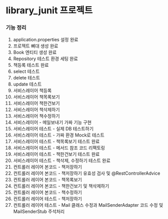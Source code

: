 # library_junit 프로젝트

### 기능 정리
 1. application.properties 설정 완료
 2. 프로젝트 뼈대 생성 완료
 3. Book 엔티티 생성 완료
 4. Repository 테스트 환경 세팅 완료
 5. 책등록 테스트 완료
 6. select 테스트
 7. delete 테스트
 8. update 테스트
 9. 서비스레이어 책등록
 10. 서비스레이어 책목록보기
 11. 서비스레이어 책한건보기
 12. 서비스레이어 책삭제하기
 13. 서비스레이어 책수정하기
 14. 서비스레이어 - 메일보내기 가짜 기능 구현
 15. 서비스레이어 테스트 - 실제 DB 테스트하기
 16. 서비스레이어 테스트 - 가짜 환경 Mock로 테스트
 17. 서비스레이어 테스트 - 책목록보기 테스트 완료
 18. 서비스레이어 테스트 - 메서드 참조 코드 리팩토링
 19. 서비스레이어 테스트 - 책한건보기 테스트 완료
 20. 서비스레이어 테스트 - 책삭제, 수정하기 테스트 완료
 21. 컨트롤러 레이어 본코드 - 책저장하기
 22. 컨트롤러 레이어 본코드 - 책저장하기 유효성 검사 및 @RestControllerAdvice
 23. 컨트롤러 레이어 본코드 - 책목록보기
 24. 컨트롤러 레이어 본코드 - 책한건보기 및 책삭제하기 
 25. 컨트롤러 레이어 본코드 - 책수정하기
 26. 컨트롤러 레이어 테스트 - 책저장하기
 27. 컨트롤러 레이어 테스트 - Mail 클래스 수정과 MailSenderAdapter 코드 수정 및 MailSenderStub 주석처리
